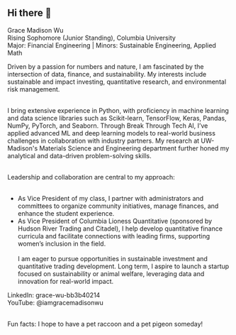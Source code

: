 ## Hi there 👋

<!--
**gracewu16/gracewu16** is a ✨ _special_ ✨ repository because its `README.md` (this file) appears on your GitHub profile.

Here are some ideas to get you started:

- 🔭 I’m currently working on ...
- 🌱 I’m currently learning ...
- 👯 I’m looking to collaborate on ...
- 🤔 I’m looking for help with ...
- 💬 Ask me about ...
- 📫 How to reach me: ...
- 😄 Pronouns: ...
- ⚡ Fun fact: ...
-->
Grace Madison Wu <br>
Rising Sophomore (Junior Standing), Columbia University <br>
Major: Financial Engineering | Minors: Sustainable Engineering, Applied Math<br>

Driven by a passion for numbers and nature, I am fascinated by the intersection of data, finance, and sustainability. My interests include sustainable and impact investing, quantitative research, and environmental risk management.<br><br>

I bring extensive experience in Python, with proficiency in machine learning and data science libraries such as Scikit-learn, TensorFlow, Keras, Pandas, NumPy, PyTorch, and Seaborn. Through Break Through Tech AI, I’ve applied advanced ML and deep learning models to real-world business challenges in collaboration with industry partners. My research at UW-Madison's Materials Science and Engineering department further honed my analytical and data-driven problem-solving skills.<br><br>

Leadership and collaboration are central to my approach:<br><br>

* As Vice President of my class, I partner with administrators and committees to organize community initiatives, manage finances, and enhance the student experience.<br>
* As Vice President of Columbia Lioness Quantitative (sponsored by Hudson River Trading and Citadel), I help develop quantitative finance curricula and facilitate connections with leading firms, supporting women’s inclusion in the field.<br><br>
I am eager to pursue opportunities in sustainable investment and quantitative trading development. Long term, I aspire to launch a startup focused on sustainability or animal welfare, leveraging data and innovation for real-world impact.

LinkedIn: grace-wu-bb3b40214<br>
YouTube: @iamgracemadisonwu<br><br>

Fun facts: I hope to have a pet raccoon and a pet pigeon someday!
